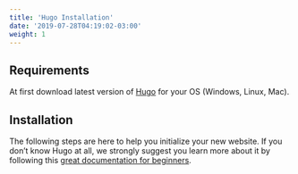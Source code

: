```yaml
---
title: 'Hugo Installation'
date: '2019-07-28T04:19:02-03:00'
weight: 1
---
```


## Requirements

 At first download latest version of [Hugo](https://gohugo.io/getting-started/installing/) for your OS (Windows, Linux, Mac).

## Installation

The following steps are here to help you initialize your new website. If you don’t know Hugo at all, we strongly suggest you learn more about it by following this [great documentation for beginners](https://gohugo.io/overview/quickstart/).
